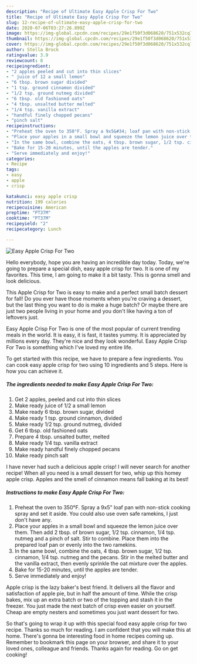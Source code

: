 ```yaml
---
description: "Recipe of Ultimate Easy Apple Crisp For Two"
title: "Recipe of Ultimate Easy Apple Crisp For Two"
slug: 12-recipe-of-ultimate-easy-apple-crisp-for-two
date: 2020-07-06T03:27:26.899Z
image: https://img-global.cpcdn.com/recipes/29e1f50f3d068620/751x532cq70/easy-apple-crisp-for-two-recipe-main-photo.jpg
thumbnail: https://img-global.cpcdn.com/recipes/29e1f50f3d068620/751x532cq70/easy-apple-crisp-for-two-recipe-main-photo.jpg
cover: https://img-global.cpcdn.com/recipes/29e1f50f3d068620/751x532cq70/easy-apple-crisp-for-two-recipe-main-photo.jpg
author: Stella Brock
ratingvalue: 3.9
reviewcount: 8
recipeingredient:
- "2 apples peeled and cut into thin slices"
- " juice of 12 a small lemon"
- "6 tbsp. brown sugar divided"
- "1 tsp. ground cinnamon divided"
- "1/2 tsp. ground nutmeg divided"
- "6 tbsp. old fashioned oats"
- "4 tbsp. unsalted butter melted"
- "1/4 tsp. vanilla extract"
- "handful finely chopped pecans"
- "pinch salt"
recipeinstructions:
- "Preheat the oven to 350°F. Spray a 9x5&#34; loaf pan with non-stick cooking spray and set it aside. You could also use oven safe ramekins, I just don&#39;t have any."
- "Place your apples in a small bowl and squeeze the lemon juice over them. Then add 2 tbsp. of brown sugar, 1/2 tsp. cinnamon, 1/4 tsp. nutmeg and a pinch of salt. Stir to combine. Place them into the prepared loaf pan or evenly into the two ramekins."
- "In the same bowl, combine the oats, 4 tbsp. brown sugar, 1/2 tsp. cinnamon, 1/4 tsp. nutmeg and the pecans. Stir in the melted butter and the vanilla extract, then evenly sprinkle the oat mixture over the apples."
- "Bake for 15-20 minutes, until the apples are tender."
- "Serve immediately and enjoy!"
categories:
- Recipe
tags:
- easy
- apple
- crisp

katakunci: easy apple crisp 
nutrition: 199 calories
recipecuisine: American
preptime: "PT37M"
cooktime: "PT37M"
recipeyield: "2"
recipecategory: Lunch

---
```



![Easy Apple Crisp For Two](https://img-global.cpcdn.com/recipes/29e1f50f3d068620/751x532cq70/easy-apple-crisp-for-two-recipe-main-photo.jpg)

Hello everybody, hope you are having an incredible day today. Today, we're going to prepare a special dish, easy apple crisp for two. It is one of my favorites. This time, I am going to make it a bit tasty. This is gonna smell and look delicious.

This Apple Crisp for Two is easy to make and a perfect small batch dessert for fall! Do you ever have those moments when you&#39;re craving a dessert, but the last thing you want to do is make a huge batch? Or maybe there are just two people living in your home and you don&#39;t like having a ton of leftovers just.

Easy Apple Crisp For Two is one of the most popular of current trending meals in the world. It is easy, it is fast, it tastes yummy. It is appreciated by millions every day. They're nice and they look wonderful. Easy Apple Crisp For Two is something which I've loved my entire life.


To get started with this recipe, we have to prepare a few ingredients. You can cook easy apple crisp for two using 10 ingredients and 5 steps. Here is how you can achieve it.

##### The ingredients needed to make Easy Apple Crisp For Two:

1. Get 2 apples, peeled and cut into thin slices
1. Make ready  juice of 1/2 a small lemon
1. Make ready 6 tbsp. brown sugar, divided
1. Make ready 1 tsp. ground cinnamon, divided
1. Make ready 1/2 tsp. ground nutmeg, divided
1. Get 6 tbsp. old fashioned oats
1. Prepare 4 tbsp. unsalted butter, melted
1. Make ready 1/4 tsp. vanilla extract
1. Make ready handful finely chopped pecans
1. Make ready pinch salt


I have never had such a delicious apple crisp! I will never search for another recipe! When all you need is a small dessert for two, whip up this homey apple crisp. Apples and the smell of cinnamon means fall baking at its best! 

##### Instructions to make Easy Apple Crisp For Two:

1. Preheat the oven to 350°F. Spray a 9x5&#34; loaf pan with non-stick cooking spray and set it aside. You could also use oven safe ramekins, I just don&#39;t have any.
1. Place your apples in a small bowl and squeeze the lemon juice over them. Then add 2 tbsp. of brown sugar, 1/2 tsp. cinnamon, 1/4 tsp. nutmeg and a pinch of salt. Stir to combine. Place them into the prepared loaf pan or evenly into the two ramekins.
1. In the same bowl, combine the oats, 4 tbsp. brown sugar, 1/2 tsp. cinnamon, 1/4 tsp. nutmeg and the pecans. Stir in the melted butter and the vanilla extract, then evenly sprinkle the oat mixture over the apples.
1. Bake for 15-20 minutes, until the apples are tender.
1. Serve immediately and enjoy!


Apple crisp is the lazy baker&#39;s best friend. It delivers all the flavor and satisfaction of apple pie, but in half the amount of time. While the crisp bakes, mix up an extra batch or two of the topping and stash it in the freezer. You just made the next batch of crisp even easier on yourself. Cheap are empty nesters and sometimes you just want dessert for two. 

So that's going to wrap it up with this special food easy apple crisp for two recipe. Thanks so much for reading. I am confident that you will make this at home. There's gonna be interesting food in home recipes coming up. Remember to bookmark this page on your browser, and share it to your loved ones, colleague and friends. Thanks again for reading. Go on get cooking!
